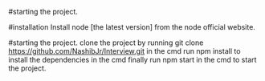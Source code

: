 #starting the project.

#installation
Install node [the latest version] from the node official website.

#starting the project.
clone the project by running git clone https://github.com/NashibJr/Interview.git in the cmd
run npm install to install the dependencies in the cmd
finally run npm start in the cmd to start the project.

